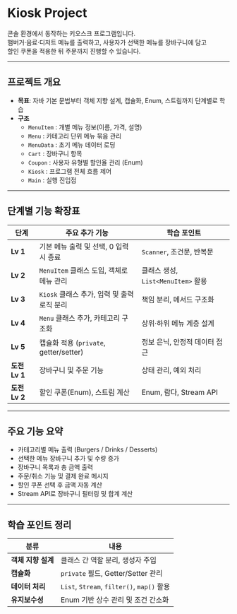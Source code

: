 # Kiosk Project

콘솔 환경에서 동작하는 키오스크 프로그램입니다.  
햄버거·음료·디저트 메뉴를 출력하고, 사용자가 선택한 메뉴를 장바구니에 담고  
할인 쿠폰을 적용한 뒤 주문까지 진행할 수 있습니다.

---

## 프로젝트 개요

- **목표**: 자바 기본 문법부터 객체 지향 설계, 캡슐화, Enum, 스트림까지 단계별로 학습  
- **구조**
  - `MenuItem` : 개별 메뉴 정보(이름, 가격, 설명)
  - `Menu` : 카테고리 단위 메뉴 묶음 관리
  - `MenuData` : 초기 메뉴 데이터 로딩
  - `Cart` : 장바구니 항목
  - `Coupon` : 사용자 유형별 할인율 관리 (Enum)
  - `Kiosk` : 프로그램 전체 흐름 제어
  - `Main` : 실행 진입점

---

## 단계별 기능 확장표

| 단계 | 주요 추가 기능 | 학습 포인트 |
|------|----------------|--------------|
| **Lv 1** | 기본 메뉴 출력 및 선택, 0 입력 시 종료 | `Scanner`, 조건문, 반복문 |
| **Lv 2** | `MenuItem` 클래스 도입, 객체로 메뉴 관리 | 클래스 생성, `List<MenuItem>` 활용 |
| **Lv 3** | `Kiosk` 클래스 추가, 입력 및 출력 로직 분리 | 책임 분리, 메서드 구조화 |
| **Lv 4** | `Menu` 클래스 추가, 카테고리 구조화 | 상위·하위 메뉴 계층 설계 |
| **Lv 5** | 캡슐화 적용 (`private`, getter/setter) | 정보 은닉, 안정적 데이터 접근 |
| **도전 Lv 1** | 장바구니 및 주문 기능 | 상태 관리, 예외 처리 |
| **도전 Lv 2** | 할인 쿠폰(Enum), 스트림 계산 | Enum, 람다, Stream API |

---

## 주요 기능 요약

- 카테고리별 메뉴 출력 (Burgers / Drinks / Desserts)
- 선택한 메뉴 장바구니 추가 및 수량 증가
- 장바구니 목록과 총 금액 출력
- 주문/취소 기능 및 결제 완료 메시지
- 할인 쿠폰 선택 후 금액 자동 계산
- Stream API로 장바구니 필터링 및 합계 계산

---

## 학습 포인트 정리

| 분류 | 내용 |
|------|------|
| **객체 지향 설계** | 클래스 간 역할 분리, 생성자 주입 |
| **캡슐화** | `private` 필드, Getter/Setter 관리 |
| **데이터 처리** | `List`, `Stream`, `filter()`, `map()` 활용 |
| **유지보수성** | Enum 기반 상수 관리 및 조건 간소화 |
